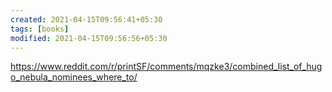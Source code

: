 ```yaml
---
created: 2021-04-15T09:56:41+05:30
tags: [books]
modified: 2021-04-15T09:56:56+05:30
---
```


https://www.reddit.com/r/printSF/comments/mqzke3/combined_list_of_hugo_nebula_nominees_where_to/

